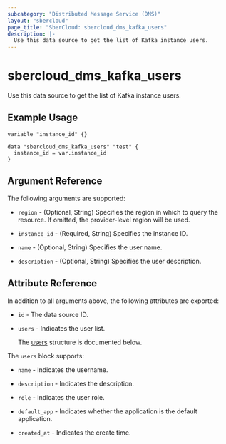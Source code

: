 ```yaml
---
subcategory: "Distributed Message Service (DMS)"
layout: "sbercloud"
page_title: "SberCloud: sbercloud_dms_kafka_users"
description: |-
  Use this data source to get the list of Kafka instance users.
---
```


# sbercloud_dms_kafka_users

Use this data source to get the list of Kafka instance users.

## Example Usage

```hcl
variable "instance_id" {}

data "sbercloud_dms_kafka_users" "test" {
  instance_id = var.instance_id
}
```

## Argument Reference

The following arguments are supported:

* `region` - (Optional, String) Specifies the region in which to query the resource.
  If omitted, the provider-level region will be used.

* `instance_id` - (Required, String) Specifies the instance ID.

* `name` - (Optional, String) Specifies the user name.

* `description` - (Optional, String) Specifies the user description.

## Attribute Reference

In addition to all arguments above, the following attributes are exported:

* `id` - The data source ID.

* `users` - Indicates the user list.

  The [users](#users_struct) structure is documented below.

<a name="users_struct"></a>
The `users` block supports:

* `name` - Indicates the username.

* `description` - Indicates the description.

* `role` - Indicates the user role.

* `default_app` - Indicates whether the application is the default application.

* `created_at` - Indicates the create time.
